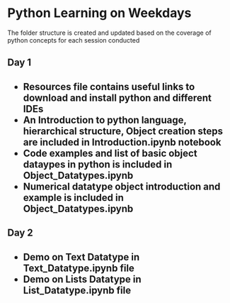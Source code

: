# Python Learning on Weekdays

<html>
	<p> The folder structure is created and updated based on the coverage of python concepts for each session conducted</p>
	<h2> Day 1 <h2>
	<ul>
		<li> Resources file contains useful links to download and install python and different IDEs</li>
		<li> An Introduction to python language, hierarchical structure, Object creation steps are included in Introduction.ipynb notebook</li>
		<li> Code examples and list of basic object dataypes in python is included in   Object_Datatypes.ipynb</li>
		<li> Numerical datatype object introduction and example is included in Object_Datatypes.ipynb</li>
	</ul>
	<h2> Day 2 <h2>
	<ul>
	<li> Demo on Text Datatype in Text_Datatype.ipynb file </li>
	<li> Demo on Lists Datatype in List_Datatype.ipynb file</li> 
	</ul>
</html>

